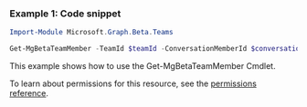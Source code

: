 ### Example 1: Code snippet

```powershellImport-Module Microsoft.Graph.Beta.Teams

Get-MgBetaTeamMember -TeamId $teamId -ConversationMemberId $conversationMemberId
```
This example shows how to use the Get-MgBetaTeamMember Cmdlet.
To learn about permissions for this resource, see the [permissions reference](/graph/permissions-reference).

